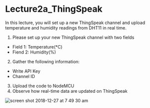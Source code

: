 # Lecture2a_ThingSpeak

In this lecture, you will set up a new ThingSpeak channel and upload temperature and humidity readings from DHT11 in real time.

1. Please set up your new ThingSpeak channel with two fields
- Field 1: Temperature(*C)
- Fiend 2: Humidity(%)
2. Gather the following information:
- Write API Key 
- Channel ID
3. Upload the code to NodeMCU
4. Observe how real-time data are updated on ThingSpeak

![screen shot 2018-12-27 at 7 49 30 am](https://user-images.githubusercontent.com/11530521/50461029-caec8080-09ad-11e9-9bd7-2813d5c23998.png)
